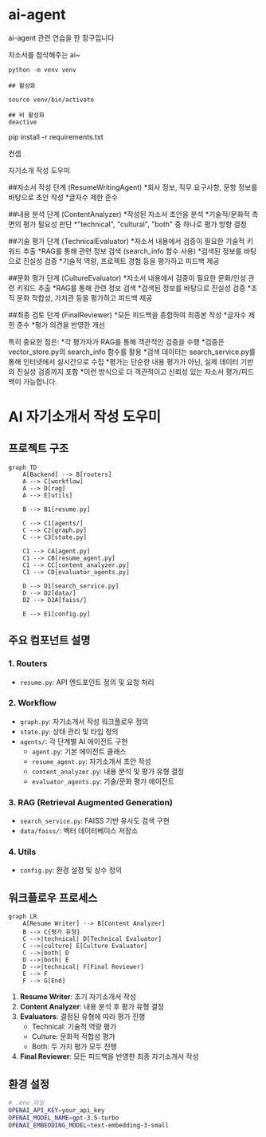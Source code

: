 # ai-agent

ai-agent 관련 연습을 한 창구입니다 

자소서를 첨삭해주는 ai~


``` py
python -m venv venv
```

```
## 활성화

source venv/bin/activate

## 비 활성화
deactive
```

pip install -r requirements.txt


컨셉

자기소개 작성 도우미

##자소서 작성 단계 (ResumeWritingAgent)
*회사 정보, 직무 요구사항, 문항 정보를 바탕으로 초안 작성
*글자수 제한 준수

##내용 분석 단계 (ContentAnalyzer)
*작성된 자소서 초안을 분석
*기술적/문화적 측면의 평가 필요성 판단
*"technical", "cultural", "both" 중 하나로 평가 방향 결정

##기술 평가 단계 (TechnicalEvaluator)
*자소서 내용에서 검증이 필요한 기술적 키워드 추출
*RAG를 통해 관련 정보 검색 (search_info 함수 사용)
*검색된 정보를 바탕으로 진실성 검증
*기술적 역량, 프로젝트 경험 등을 평가하고 피드백 제공

##문화 평가 단계 (CultureEvaluator)
*자소서 내용에서 검증이 필요한 문화/인성 관련 키워드 추출
*RAG를 통해 관련 정보 검색
*검색된 정보를 바탕으로 진실성 검증
*조직 문화 적합성, 가치관 등을 평가하고 피드백 제공

##최종 검토 단계 (FinalReviewer)
*모든 피드백을 종합하여 최종본 작성
*글자수 제한 준수
*평가 의견을 반영한 개선

특히 중요한 점은:
*각 평가자가 RAG를 통해 객관적인 검증을 수행
*검증은 vector_store.py의 search_info 함수를 활용
*검색 데이터는 search_service.py를 통해 인터넷에서 실시간으로 수집
*평가는 단순한 내용 평가가 아닌, 실제 데이터 기반의 진실성 검증까지 포함
*이런 방식으로 더 객관적이고 신뢰성 있는 자소서 평가/피드백이 가능합니다.

# AI 자기소개서 작성 도우미

## 프로젝트 구조

```mermaid
graph TD
    A[Backend] --> B[routers]
    A --> C[workflow]
    A --> D[rag]
    A --> E[utils]
    
    B --> B1[resume.py]
    
    C --> C1[agents/]
    C --> C2[graph.py]
    C --> C3[state.py]
    
    C1 --> CA[agent.py]
    C1 --> CB[resume_agent.py]
    C1 --> CC[content_analyzer.py]
    C1 --> CD[evaluator_agents.py]
    
    D --> D1[search_service.py]
    D --> D2[data/]
    D2 --> D2A[faiss/]
    
    E --> E1[config.py]
```

## 주요 컴포넌트 설명

### 1. Routers
- `resume.py`: API 엔드포인트 정의 및 요청 처리

### 2. Workflow
- `graph.py`: 자기소개서 작성 워크플로우 정의
- `state.py`: 상태 관리 및 타입 정의
- `agents/`: 각 단계별 AI 에이전트 구현
  - `agent.py`: 기본 에이전트 클래스
  - `resume_agent.py`: 자기소개서 초안 작성
  - `content_analyzer.py`: 내용 분석 및 평가 유형 결정
  - `evaluator_agents.py`: 기술/문화 평가 에이전트

### 3. RAG (Retrieval Augmented Generation)
- `search_service.py`: FAISS 기반 유사도 검색 구현
- `data/faiss/`: 벡터 데이터베이스 저장소

### 4. Utils
- `config.py`: 환경 설정 및 상수 정의

## 워크플로우 프로세스

```mermaid
graph LR
    A[Resume Writer] --> B[Content Analyzer]
    B --> C{평가 유형}
    C -->|technical| D[Technical Evaluator]
    C -->|culture| E[Culture Evaluator]
    C -->|both| D
    D -->|both| E
    D -->|technical| F[Final Reviewer]
    E --> F
    F --> G[End]
```

1. **Resume Writer**: 초기 자기소개서 작성
2. **Content Analyzer**: 내용 분석 후 평가 유형 결정
3. **Evaluators**: 결정된 유형에 따라 평가 진행
   - Technical: 기술적 역량 평가
   - Culture: 문화적 적합성 평가
   - Both: 두 가지 평가 모두 진행
4. **Final Reviewer**: 모든 피드백을 반영한 최종 자기소개서 작성

## 환경 설정

```bash
# .env 파일
OPENAI_API_KEY=your_api_key
OPENAI_MODEL_NAME=gpt-3.5-turbo
OPENAI_EMBEDDING_MODEL=text-embedding-3-small
```